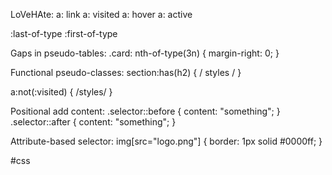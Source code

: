 LoVeHAte:
a: link
a: visited
a: hover
a: active

:last-of-type
:first-of-type

Gaps in pseudo-tables:
.card: nth-of-type(3n) {
	margin-right: 0;
}

Functional pseudo-classes:
section:has(h2) {
	/ styles /
}

a:not(:visited) {
	/styles/
}

Positional add content:
.selector::before {
	content: "something";
}
.selector::after {
	content: "something";
}

Attribute-based selector:
img[src="logo.png"] {
	border: 1px solid \#0000ff;
}

#css